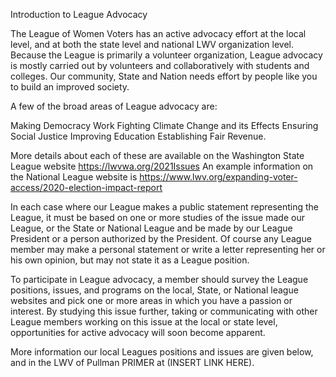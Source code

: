 Introduction to League Advocacy

The League of Women Voters has an active advocacy effort at the local level, and at both the state level and national LWV organization level.  Because the League is primarily a volunteer organization, League advocacy is mostly carried out by volunteers and collaboratively with students and colleges.  Our community, State and Nation needs effort by people like you to build an improved society.

A few of the broad areas of League advocacy are:

Making Democracy Work
Fighting Climate Change and its Effects
Ensuring Social Justice
Improving Education
Establishing Fair Revenue. 

More details about each of these are available on the Washington State League website https://lwvwa.org/2021Issues    An example information on the National League website is https://www.lwv.org/expanding-voter-access/2020-election-impact-report

In each case where our League makes a public statement representing the League, it must be based on one or more studies of the issue made our League, or the State or National League and be made by our League President or a person authorized by the President.  Of course any League member may make a personal statement or write a letter representing her or his own opinion, but may not state it as a League position.

To participate in League advocacy, a member should survey the League positions, issues, and programs on the local, State, or National league websites and pick one or more areas in which you have a passion or interest.  By studying this issue further, taking or communicating with other League members working on this issue at the local or state level, opportunities for active advocacy will soon become apparent.

More information our local Leagues positions and issues are given below, and in the LWV of Pullman PRIMER at  (INSERT LINK HERE).
